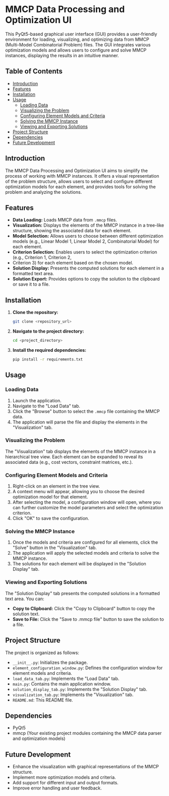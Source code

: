 # MMCP Data Processing and Optimization UI

This PyQt5-based graphical user interface (GUI) provides a user-friendly environment for loading, visualizing, and
optimizing data from MMCP (Multi-Model Combinatorial Problem) files. The GUI integrates various optimization models and
allows users to configure and solve MMCP instances, displaying the results in an intuitive manner.

## Table of Contents

- [Introduction](#introduction)
- [Features](#features)
- [Installation](#installation)
- [Usage](#usage)
    - [Loading Data](#loading-data)
    - [Visualizing the Problem](#visualizing-the-problem)
    - [Configuring Element Models and Criteria](#configuring-element-models-and-criteria)
    - [Solving the MMCP Instance](#solving-the-mmcp-instance)
    - [Viewing and Exporting Solutions](#viewing-and-exporting-solutions)
- [Project Structure](#project-structure)
- [Dependencies](#dependencies)
- [Future Development](#future-development)

## Introduction

The MMCP Data Processing and Optimization UI aims to simplify the process of working with MMCP instances.
It offers a visual representation of the problem structure, allows users to select and configure different optimization
models for each element, and provides tools for solving the problem and analyzing the solutions.

## Features

- **Data Loading:** Loads MMCP data from `.mmcp` files.
- **Visualization:** Displays the elements of the MMCP instance in a tree-like structure, showing the associated data
  for each element.
- **Model Selection:** Allows users to choose between different optimization models (e.g., Linear Model 1, Linear Model
  2, Combinatorial Model) for each element.
- **Criterion Selection:** Enables users to select the optimization criterion (e.g., Criterion 1, Criterion 2,
- Criterion 3) for each element based on the chosen model.
- **Solution Display:** Presents the computed solutions for each element in a formatted text area.
- **Solution Export:** Provides options to copy the solution to the clipboard or save it to a file.

## Installation

1. **Clone the repository:**
   ```bash
   git clone <repository_url>
   ```
2. **Navigate to the project directory:**
   ```bash
   cd <project_directory>
   ```
3. **Install the required dependencies:**
   ```bash
   pip install -r requirements.txt
   ```

## Usage

### Loading Data

1. Launch the application.
2. Navigate to the "Load Data" tab.
3. Click the "Browse" button to select the `.mmcp` file containing the MMCP data.
4. The application will parse the file and display the elements in the "Visualization" tab.

### Visualizing the Problem

The "Visualization" tab displays the elements of the MMCP instance in a hierarchical tree view.
Each element can be expanded to reveal its associated data (e.g., cost vectors, constraint matrices, etc.).

### Configuring Element Models and Criteria

1. Right-click on an element in the tree view.
2. A context menu will appear, allowing you to choose the desired optimization model for that element.
3. After selecting the model, a configuration window will open, where you can further customize the model parameters and
   select the optimization criterion.
4. Click "OK" to save the configuration.

### Solving the MMCP Instance

1. Once the models and criteria are configured for all elements, click the "Solve" button in the "Visualization" tab.
2. The application will apply the selected models and criteria to solve the MMCP instance.
3. The solutions for each element will be displayed in the "Solution Display" tab.

### Viewing and Exporting Solutions

The "Solution Display" tab presents the computed solutions in a formatted text area. You can:

- **Copy to Clipboard:** Click the "Copy to Clipboard" button to copy the solution text.
- **Save to File:** Click the "Save to .mmcp file" button to save the solution to a file.

## Project Structure

The project is organized as follows:

- `__init__.py`: Initializes the package.
- `element_configuration_window.py`: Defines the configuration window for element models and criteria.
- `load_data_tab.py`: Implements the "Load Data" tab.
- `main.py`: Contains the main application window.
- `solution_display_tab.py`: Implements the "Solution Display" tab.
- `visualization_tab.py`: Implements the "Visualization" tab.
- `README.md`: This README file.

## Dependencies

- PyQt5
- mmcp (Your existing project modules containing the MMCP data parser and optimization models)

## Future Development

- Enhance the visualization with graphical representations of the MMCP structure.
- Implement more optimization models and criteria.
- Add support for different input and output formats.
- Improve error handling and user feedback.
